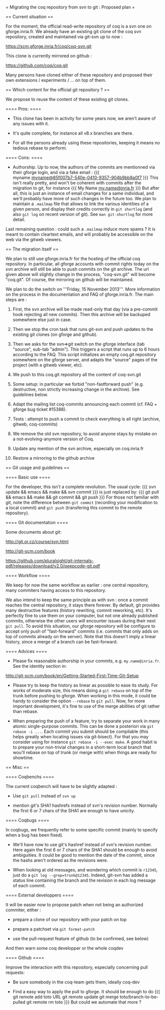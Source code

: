 = Migrating the coq repository from svn to git : Proposed plan =


== Current situation ==

For the moment, the official read-write repository of coq is a svn one on gforge.inria.fr.
We already have an existing git clone of the coq svn
repository, created and maintained via git-svn up to now :

 https://scm.gforge.inria.fr/coq/coq-svn.git

This clone is currently mirrored on github :

 https://github.com/coq/coq.git

Many persons have cloned either of these repository and proposed
their own extensions / experiments / ... on top of them.


== Which content for the official git repository ? ==

We propose to reuse the content of these existing git clones.

==== Pros: ====

 * This clone has been in activity for some years now, we aren't aware of any issues with it.

 * It's quite complete, for instance all v8.x branches are there. 

 * For all the persons already using these repositories, keeping it means no tedious rebase to perform.

==== Cons: ====

 * Authorship. Up to now, the authors of the commits are mentionned via their gforge login, and via a fake email :
 {{{   
   myname <myname@85f007b7-540e-0410-9357-904b9bb8a0f7>
 }}}
 This isn't really pretty, and won't be coherent with commits after the migration to git, for instance 
 {{{
   My Name <my.name@inria.fr>
 }}}
 But after all, this is just an instance of email changes for a same individual, and we'll probably have more of such changes in the future too. We plan to maintain a `.mailmap` file that allows to link the various identities of a given person, and display their credits correctly in `git shortlog` (and also `git log` on recent version of git). See `man git-shortlog` for more detail.

 Last remaining question : could such a `.mailmap` induce more spams ? It is meant to contain cleartext emails, and will probably be accessible on the web via the gitweb viewers.


== The migration itself ==

We plan to still use gforge.inria.fr for the hosting of the official
coq repository. In particular, all gforge accounts with commit rights
today on the svn archive will still be able to push commits on the git
archive. The url given above will slightly change in the process,
"coq-svn.git" will become "coq.git". Of course, the mirroring
on github will be maintained.

We plan to do the switch on '''Friday, 15 November 2013'''.
More information on the process in the documentation and FAQ of
gforge.inria.fr. The main steps are :

 1. First, the svn archive will be made read-only that day (via a pre-commit
 hook rejecting all new commits). Then this archive will be backuped
 somewhere else just in case.

 2. Then we stop the cron task that runs git-svn and push updates
 to the existing git clones (on gforge and github).

 3. Then we asks for the svn=>git switch on the gforge interface
 (tab "source", sub-tab "admin"). This triggers a script that
 runs up to 6 hours according to the FAQ. This script initializes
 an empty coq.git repository somewhere on the gforge server, and
 adapts the "source" pages of the project (with a gitweb viewer,
 etc).

 3. We push to this coq.git repository all the content of coq-svn.git

 4. Some setup: in particular we forbid "non-fastforward push"
 (e.g. destructive, non strictly increasing change in the archive).
 See guidelines below.

 5. Adapt the mailing list coq-commits announcing each commit
 (cf. FAQ + gforge bug ticket #15388).

 6. Tests : attempt to push a commit to check everything is all right
 (archive, gitweb, coq-commits)

 7. We remove the old svn repository, to avoid anyone stays by mistake
 on a not-evolving-anymore version of Coq.

 8. Update any mention of the svn archive, especially on coq.inria.fr

 9. Restore a mirroring to the github archive


== Git usage and guidelines ==

==== Basic use ====

For the developer, this isn't a complete revolution. The usual cycle:
{{{
svn update && emacs && make && svn commit
}}}
is just replaced by:
{{{
git pull && emacs && make && git commit && git push
}}}
For those not familiar with git, note the difference between `git commit`
(recording your modification to a local commit) and `git push`
(transfering this commit to the remote repository).

==== Git documentation ====

Some documents about git:

 http://git.or.cz/course/svn.html

 http://git-scm.com/book

 https://github.com/pluralsight/git-internals-pdf/releases/download/v2.0/peepcode-git.pdf

==== Workflow ====

We keep for now the same workflow as earlier : one central
repository, many commiters having access to this repository.

We also intend to keep the same principle as with svn : once a commit
reaches the central repository, it stays there forever. By default,
git provides many destructive features (history rewriting, commit
reworking, etc). It's perfectly fine to use them on your computer,
but not one already published commits, otherwise the other users
will encounter issues during their next `git pull`. To avoid this
situation, our gforge repository will be configure to accept only
push of "fast-forward" commits (i.e. commits that only adds on top
of commits already on the server). Note that this doesn't imply
a linear history, since a merge of a branch can be fast-forward.

==== Advices ====

 * Please fix reasonable authorship in your commits, e.g. `my.name@inria.fr`. See the identity section in:

 http://git-scm.com/book/en/Getting-Started-First-Time-Git-Setup

 * Please try to keep the history as linear as possible to ease its study. For works of moderate size, this means doing a `git rebase` on top of the trunk before pushing to gforge. When working in this mode, it could be handy to consider the option `--rebase` to `git pull`. Now, for more important development, it's fine to use of the merge abilities of git rather than rebase.

 * When preparing the push of a feature, try to separate your work in many atomic single-purpose commits. This can be done a posteriori via `git rebase -i ...`. Each commit you submit should be compilable (this helps greatly when locating issues via git-bisect). For that you may consider using for instance `git rebase -i --exec make`. A good habit is to prepare your non-trivial changes in a short-term local branch that wou'll rebase on top of trunk (or merge with) when things are ready for showtime.

== Misc ==

==== Coqbenchs ====

The current coqbench will have to be slightly adapted :

 * Use `git pull` instead of `svn up`

 * mention git's SHA1 hashrefs instead of svn's revision number. Normally the first 6 or 7 chars of the SHA1 are enough to have unicity.

==== Coqbugs ====

In coqbugs, we frequently refer to some specific commit (mainly to
specify when a bug has been fixed).

 * We'll have now to use git's hashref instead of svn's revision number. Here again the first 6 or 7 chars of the SHA1 should be enough to avoid ambiguities. It could be good to mention the date of the commit, since the hashs aren't ordered as the revisions were.

 * When looking at old messages, and wondering which commit is `r12345`, just do a `git log --grep=trunk@12345`. Indeed, git-svn has added a status line containing the branch and the revision in each log message of each commit.


==== External developpers ====

It will be easier now to propose patch when not being an authorized
commiter, either :

 * prepare a clone of our repository with your patch on top
 
 * prepare a patchset via `git format-patch`

 * use the pull-request feature of github (to be confirmed, see below)

And then warn some coq developper or the whole coqdev

==== Github ====

Improve the interaction with this repository, especially concerning
pull requests:

 * Be sure somebody in the coq-team gets them, ideally coq-dev

 * Find a easy way to apply the pull to gforge. It should be enough to do
 {{{
 git remote add toto URL
 git remote update
 git merge toto/branch-to-be-pulled
 git remote rm toto
 }}}
 But could we automate that more ?

